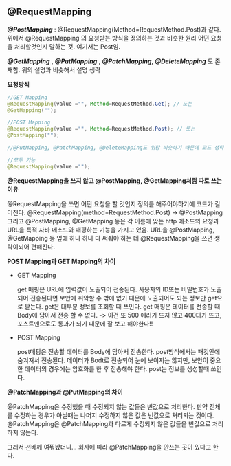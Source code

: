 ## @RequestMapping



***@PostMapping*** : @RequestMapping(Method=RequestMethod.Post)과 같다.
위에서 @RequestMapping 의 요청받는 방식을 정의하는 것과 비슷한 원리 어떤 요청을 처리할것인지 말하는 것. 여기서는 Post임.

***@GetMapping*** , ***@PutMapping*** , ***@PatchMapping***,  ***@DeleteMapping*** 도 존재함. 위의 설명과 비슷해서 설명 생략



**요청방식**

```java
//GET Mapping
@RequestMapping(value ="", Method=RequestMethod.Get); // 또는
@GetMapping("");

//POST Mapping
@RequestMapping(value ="", Method=RequestMethod.Post); // 또는
@PostMapping("");

//@PutMapping, @PatchMapping, @DeleteMapping도 위랑 비슷하기 때문에 코드 생략

//모두 가능
@RequestMapping(value ="");
```



**@RequestMapping을 쓰지 않고 @PostMapping, @GetMapping처럼 따로 쓰는 이유**

@RequestMapping을 쓰면 어떤 요청을 할 것인지 정의를 해주어야하기에  코드가 길어진다.
@RequestMapping(method=RequestMethod.Post) -> @PostMapping
그리고 @PostMapping, @GetMapping 등은 각 이름에 맞는  http 메소드의 요청과 URL을 특적 자바 메소드와 매핑하는 기능을 가지고 있음. URL을  @PostMapping, @GetMapping 등 옆에 하나 하나 다 써줘야 하는 데 @RequestMapping을 쓰면 생략이되어 편해진다.



**POST Mapping과 GET Mapping의 차이**

- GET Mapping

  get 매핑은 URL에 입력값이 노출되어 전송된다. 사용자의 ID또는 비밀번호가 노출되어 전송된다면 보안에 취약할 수 밖에 없기 때문에 노출되어도 되는 정보만 get으로 받는다. get은 대부분 정보를 조회할 때 쓰인다. 
  get 매핑은 테이터를 전송할 때 Body에 담아서 전송 할 수 없다. -> 이건 또 500 에러가 뜨지 않고 400대가 뜨고, 포스트맨으로도 통과가 되기 때문에 잘 보고 해야한다!! 

- POST Mapping

  post매핑은 전송할 데이터를 Body에 담아서 전송한다. post방식에서는 패킷안에 숨겨져서 전송된다. 데이터가 Bodt로 전송되어 눈에 보이지는 않지만, 보안이 중요한 데이터의 경우에는 암호화를 한 후 전송해야 한다. post는 정보를 생성할때 쓰인다.



**@PatchMapping과 @PutMapping의 차이**

@PatchMapping은 수정했을 때 수정되지 않는 값들은 빈값으로 처리한다. 만약 전체를 수정하는 경우가 아닐때는 나머지 수정하지 않은 값은 빈값으로 처리되는 것이다. @PatchMapping은 @PatchMapping과 다르게 수정되지 않은 값들을 빈값으로 처리하지 않는다. 

그래서 선배께 여쭤봤더니... 회사에 따라 @PatchMapping을 안쓰는 곳이 있다고 한다.
